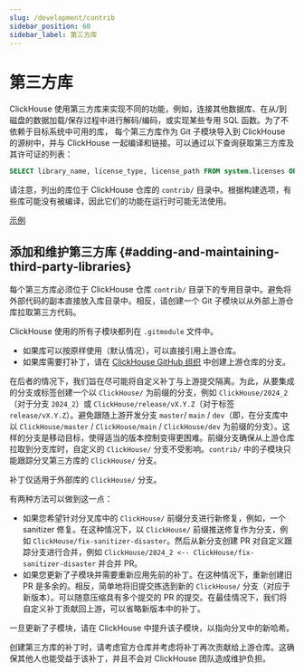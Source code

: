 ```yaml
---
slug: /development/contrib
sidebar_position: 60
sidebar_label: 第三方库
---
```



# 第三方库

ClickHouse 使用第三方库来实现不同的功能，例如，连接其他数据库、在从/到磁盘的数据加载/保存过程中进行解码/编码，或实现某些专用 SQL 函数。为了不依赖于目标系统中可用的库， 每个第三方库作为 Git 子模块导入到 ClickHouse 的源树中，并与 ClickHouse 一起编译和链接。可以通过以下查询获取第三方库及其许可证的列表：

``` sql
SELECT library_name, license_type, license_path FROM system.licenses ORDER BY library_name COLLATE 'en';
```

请注意，列出的库位于 ClickHouse 仓库的 `contrib/` 目录中。根据构建选项，有些库可能没有被编译，因此它们的功能在运行时可能无法使用。

[示例](https://sql.clickhouse.com?query_id=478GCPU7LRTSZJBNY3EJT3)

## 添加和维护第三方库 {#adding-and-maintaining-third-party-libraries}

每个第三方库必须位于 ClickHouse 仓库 `contrib/` 目录下的专用目录中。避免将外部代码的副本直接放入库目录中。相反，请创建一个 Git 子模块以从外部上游仓库拉取第三方代码。

ClickHouse 使用的所有子模块都列在 `.gitmodule` 文件中。
- 如果库可以按原样使用（默认情况），可以直接引用上游仓库。
- 如果库需要打补丁，请在 [ClickHouse GitHub 组织](https://github.com/ClickHouse) 中创建上游仓库的分支。

在后者的情况下，我们旨在尽可能将自定义补丁与上游提交隔离。为此，从要集成的分支或标签创建一个以 `ClickHouse/` 为前缀的分支，例如 `ClickHouse/2024_2`（对于分支 `2024_2`）或 `ClickHouse/release/vX.Y.Z`（对于标签 `release/vX.Y.Z`）。避免跟随上游开发分支 `master`/ `main` / `dev`（即，在分支库中以 `ClickHouse/master` / `ClickHouse/main` / `ClickHouse/dev` 为前缀的分支）。这样的分支是移动目标，使得适当的版本控制变得更困难。前缀分支确保从上游仓库拉取到分支库时，自定义的 `ClickHouse/` 分支不受影响。`contrib/` 中的子模块只能跟踪分叉第三方库的 `ClickHouse/` 分支。

补丁仅适用于外部库的 `ClickHouse/` 分支。

有两种方法可以做到这一点：
- 如果您希望针对分叉库中的 `ClickHouse/` 前缀分支进行新修复，例如，一个 sanitizer 修复。在这种情况下，以 `ClickHouse/` 前缀推送修复作为分支，例如 `ClickHouse/fix-sanitizer-disaster`。然后从新分支创建 PR 对自定义跟踪分支进行合并，例如 `ClickHouse/2024_2 <-- ClickHouse/fix-sanitizer-disaster` 并合并 PR。
- 如果您更新了子模块并需要重新应用先前的补丁。在这种情况下，重新创建旧 PR 是多余的。相反，简单地将旧提交拣选到新的 `ClickHouse/` 分支（对应于新版本）。可以随意压缩具有多个提交的 PR 的提交。在最佳情况下，我们将自定义补丁贡献回上游，可以省略新版本中的补丁。

一旦更新了子模块，请在 ClickHouse 中提升该子模块，以指向分叉中的新哈希。

创建第三方库的补丁时，请考虑官方仓库并考虑将补丁再次贡献给上游仓库。这确保其他人也能受益于该补丁，并且不会对 ClickHouse 团队造成维护负担。
